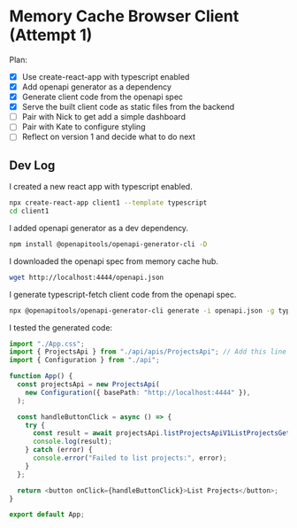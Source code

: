# Memory Cache Browser Client (Attempt 1)

Plan:
- [x] Use create-react-app with typescript enabled
- [x] Add openapi generator as a dependency
- [x] Generate client code from the openapi spec
- [x] Serve the built client code as static files from the backend
- [ ] Pair with Nick to get add a simple dashboard
- [ ] Pair with Kate to configure styling
- [ ] Reflect on version 1 and decide what to do next

## Dev Log

I created a new react app with typescript enabled.
``` sh
npx create-react-app client1 --template typescript
cd client1
```

I added openapi generator as a dev dependency.
``` sh
npm install @openapitools/openapi-generator-cli -D
```

I downloaded the openapi spec from memory cache hub. 
```sh
wget http://localhost:4444/openapi.json
```

I generate typescript-fetch client code from the openapi spec.
``` sh
npx @openapitools/openapi-generator-cli generate -i openapi.json -g typescript-fetch -o src/api
```

I tested the generated code:

``` ts
import "./App.css";
import { ProjectsApi } from "./api/apis/ProjectsApi"; // Add this line
import { Configuration } from "./api";

function App() {
  const projectsApi = new ProjectsApi(
    new Configuration({ basePath: "http://localhost:4444" }),
  );

  const handleButtonClick = async () => {
    try {
      const result = await projectsApi.listProjectsApiV1ListProjectsGet();
      console.log(result);
    } catch (error) {
      console.error("Failed to list projects:", error);
    }
  };

  return <button onClick={handleButtonClick}>List Projects</button>;
}

export default App;
```

